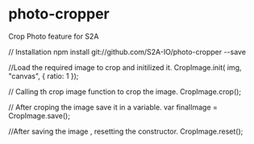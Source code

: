 # photo-cropper
Crop Photo feature for S2A

// Installation
npm install git://github.com/S2A-IO/photo-cropper --save

//Load the required image to crop and initilized it.
  CropImage.init( img, "canvas", {
    ratio: 1
  });

// Calling th crop image function to crop the image.
CropImage.crop();

// After croping the image save it in a variable.
var finalImage = CropImage.save();

//After saving the image , resetting the constructor.
CropImage.reset();
